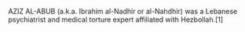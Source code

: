 AZIZ AL-ABUB (a.k.a. Ibrahim al-Nadhir or al-Nahdhir) was a Lebanese psychiatrist and medical torture expert affiliated with Hezbollah.[1]
